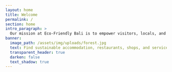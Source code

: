 ```yaml
---
layout: home
title: Welcome
permalink: /
section: home
intro_paragraph: >
  Our mission at Eco-Friendly Bali is to empower visitors, locals, and expats to make environmentally sustainable, earth-friendly choices while on the beautiful island of Bali.
banner:
  image_path: /assets/img/uploads/forest.jpg
  text: Find sustainable accommodation, restaurants, shops, and services in Bali.
  transparent_header: true
  darken: false
  text_shadow: true
---
```

